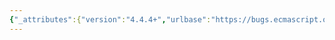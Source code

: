 ```yaml
---
{"_attributes":{"version":"4.4.4+","urlbase":"https://bugs.ecmascript.org/","maintainer":"dherman@mozilla.com"},"bug":{"bug_id":3221,"creation_ts":"2014-09-12 23:26:00 -0700","short_desc":"9.4.5.2 + 14.6.2.1: anomalous step labels","delta_ts":"2014-10-14 15:17:45 -0700","product":"Draft for 6th Edition","component":"editorial issue","version":"Rev 27: August 24, 2014 Draft","rep_platform":"All","op_sys":"All","bug_status":"RESOLVED","resolution":"FIXED","priority":"Normal","bug_severity":"normal","everconfirmed":true,"reporter":{"uid":"jmdyck","name":"Michael Dyck"},"assigned_to":{"uid":"allen","name":"Allen Wirfs-Brock"},"long_desc":[{"commentid":10185,"comment_count":0,"who":{"uid":"jmdyck","name":"Michael Dyck"},"bug_when":"2014-09-12 23:26:31 -0700","thetext":"9.4.5.2 / alg 1       Expected '4', got '5'\n14.6.2.1 / group 6    Expected '1', got '2'"},{"commentid":10227,"comment_count":1,"who":{"uid":"allen","name":"Allen Wirfs-Brock"},"bug_when":"2014-09-21 11:23:01 -0700","thetext":"fixed in rev28 editor's draft"},{"commentid":10389,"comment_count":2,"who":{"uid":"allen","name":"Allen Wirfs-Brock"},"bug_when":"2014-10-14 15:17:45 -0700","thetext":"fixed in rev28"}]}}
---
```

